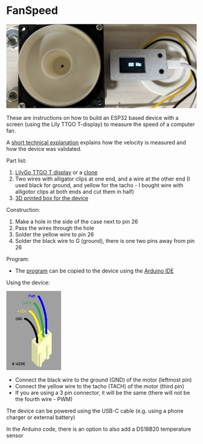 # FanSpeed

![A device for measuring fan speed][images/example.jpg]

These are instructions on how to build an ESP32 based device with a screen (using the Lily TTGO T-display) to measure the speed of a computer fan.

A [short technical explanation](technicalNotes.md) explains how the velocity is measured and how the device was validated.

Part list:

1. [LilyGo TTGO T display](https://lilygo.cc/products/lilygo%C2%AE-ttgo-t-display-1-14-inch-lcd-esp32-control-board) or a [clone](https://www.aliexpress.com/item/1005005970553639.html)
2. Two wires with alligator clips at one end, and a wire at the other end (I used black for ground, and yellow for the tacho - I bought wire with alligotor clips at both ends and cut them in half)
3. [3D printed box for the device](https://makerworld.com/en/models/1388397-ttgo-t-display-enclosure)

Construction:

1. Make a hole in the side of the case next to pin 26
2. Pass the wires through the hole
3. Solder the yellow wire to pin 26
4. Solder the black wire to G (ground), there is one two pins away from pin 26

Program:

- The [program](fanCounter/fanCounter.ino) can be copied to the device using the [Arduino IDE](https://www.arduino.cc/en/software/)

Using the device:

![pin diagram for a 4 wire computer fan pin][images/4wire.jpg]

- Connect the black wire to the ground (GND) of the motor (leftmost pin)
- Connect the yellow wire to the tacho (TACH) of the motor (third pin)
- If you are using a 3 pin connector, it will be the same (there will not be the fourth wire - PWM)

The device can be powered using the USB-C cable (e.g. using a phone charger or external battery)

In the Arduino code, there is an option to also add a DS18B20 temperature sensor

[images/example.jpg]: images/example.jpg
[images/4wire.jpg]: images/4wire.jpg